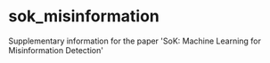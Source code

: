 # sok_misinformation
Supplementary information for the paper 'SoK: Machine Learning for Misinformation Detection'
